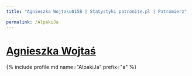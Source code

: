 ```yaml
---
title: "Agnieszka Wojta\u015B | Statystyki patronite.pl | Patromierz"

permalink: /AlpakiJa
---
```


# [Agnieszka Wojtaś](https://patronite.pl/AlpakiJa)

{% include profile.md name="AlpakiJa" prefix="a" %}
